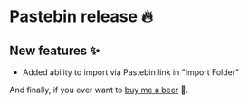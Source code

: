 # Pastebin release 🔥

## New features ✨

- Added ability to import via Pastebin link in "Import Folder"

And finally, if you ever want to [buy me a beer](http://donate.exile.center/) 🍺.
